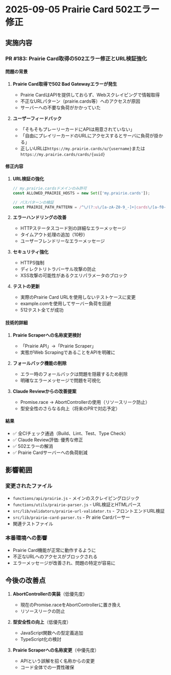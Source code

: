 # 2025-09-05 Prairie Card 502エラー修正

## 実施内容

### PR #183: Prairie Card取得の502エラー修正とURL検証強化

#### 問題の背景
1. **Prairie Card取得で502 Bad Gatewayエラーが発生**
   - Prairie CardはAPIを提供しておらず、Webスクレイピングで情報取得
   - 不正なURLパターン（prairie.cards等）へのアクセスが原因
   - サーバーへの不要な負荷がかかっていた

2. **ユーザーフィードバック**
   - 「そもそもプレーリーカードにAPIは用意されていない」
   - 「自由にプレイリーカードのURLにアクセスするとサーバに負荷が掛かる」
   - 正しいURLは`https://my.prairie.cards/u/{username}`または`https://my.prairie.cards/cards/{uuid}`

#### 修正内容

1. **URL検証の強化**
   ```javascript
   // my.prairie.cardsドメインのみ許可
   const ALLOWED_PRAIRIE_HOSTS = new Set(['my.prairie.cards']);
   
   // パスパターンの検証
   const PRAIRIE_PATH_PATTERN = /^\/(?:u\/[a-zA-Z0-9_-]+|cards\/[a-f0-9-]+)$/;
   ```

2. **エラーハンドリングの改善**
   - HTTPステータスコード別の詳細なエラーメッセージ
   - タイムアウト処理の追加（10秒）
   - ユーザーフレンドリーなエラーメッセージ

3. **セキュリティ強化**
   - HTTPS強制
   - ディレクトリトラバーサル攻撃の防止
   - XSS攻撃の可能性があるクエリパラメータのブロック

4. **テストの更新**
   - 実際のPrairie Card URLを使用しないテストケースに変更
   - example.comを使用してサーバー負荷を回避
   - 512テスト全てが成功

#### 技術的詳細

1. **Prairie Scraperへの名称変更検討**
   - 「Prairie API」→「Prairie Scraper」
   - 実態がWeb ScrapingであることをAPIを明確に

2. **フォールバック機能の削除**
   - エラー時のフォールバックは問題を隠蔽するため削除
   - 明確なエラーメッセージで問題を可視化

3. **Claude Reviewからの改善提案**
   - Promise.race → AbortControllerの使用（リソースリーク防止）
   - 型安全性のさらなる向上（将来のPRで対応予定）

#### 結果
- ✅ 全CIチェック通過（Build、Lint、Test、Type Check）
- ✅ Claude Review評価: 優秀な修正
- ✅ 502エラーの解消
- ✅ Prairie Cardサーバーへの負荷削減

## 影響範囲

### 変更されたファイル
- `functions/api/prairie.js` - メインのスクレイピングロジック
- `functions/utils/prairie-parser.js` - URL検証とHTMLパース
- `src/lib/validators/prairie-url-validator.ts` - フロントエンドURL検証
- `src/lib/prairie-card-parser.ts` - Pr airie Cardパーサー
- 関連テストファイル

### 本番環境への影響
- Prairie Card機能が正常に動作するように
- 不正なURLへのアクセスがブロックされる
- エラーメッセージが改善され、問題の特定が容易に

## 今後の改善点

1. **AbortControllerの実装**（低優先度）
   - 現在のPromise.raceをAbortControllerに置き換え
   - リソースリークの防止

2. **型安全性の向上**（低優先度）
   - JavaScript関数への型定義追加
   - TypeScript化の検討

3. **Prairie Scraperへの名称変更**（中優先度）
   - APIという誤解を招く名称からの変更
   - コード全体での一貫性確保